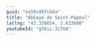 ```yaml
---
guid: "ea59c497cb8a"
title: "Abbaye de Saint-Papoul"
latlng: "43.330654, 2.033600"
youtubeId: "gT6ii-317UA" 
---
```

